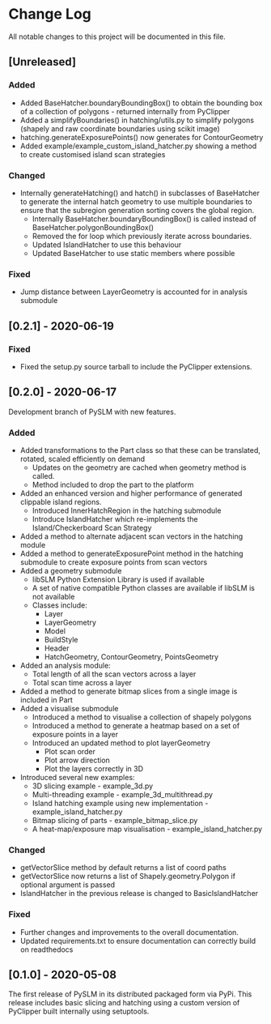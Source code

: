 
# Change Log
All notable changes to this project will be documented in this file.
  
## [Unreleased]

### Added
- Added BaseHatcher.boundaryBoundingBox() to obtain the bounding box of a collection of polygons - returned internally from PyClipper
- Added a simplifyBoundaries() in hatching/utils.py to simplify polygons (shapely and raw coordinate boundaries using scikit image)
- hatching.generateExposurePoints() now generates for ContourGeometry
- Added example/example_custom_island_hatcher.py showing a method to create customised island scan strategies

### Changed
- Internally generateHatching() and hatch() in subclasses of BaseHatcher to generate the internal hatch geometry to use multiple boundaries
to ensure that the subregion generation sorting covers the global region. 
    - Internally BaseHatcher.boundaryBoundingBox() is called instead of BaseHatcher.polygonBoundingBox()
    - Removed the for loop which previously iterate across boundaries.
    - Updated IslandHatcher to use this behaviour 
    - Updated BaseHatcher to use static members where possible

### Fixed
- Jump distance between LayerGeometry is accounted for in analysis submodule

## [0.2.1] - 2020-06-19

### Fixed
- Fixed the setup.py source tarball to include the PyClipper extensions. 

## [0.2.0] - 2020-06-17
 
Development branch of PySLM with new features. 
 
### Added
- Added transformations to the Part class so that these can be translated, rotated, scaled efficiently on demand
    - Updates on the geometry are cached when geometry method is called.
    - Method included to drop the part to the platform
- Added an enhanced version and higher performance of generated clippable island regions.
    - Introduced InnerHatchRegion in the hatching submodule
    - Introduce IslandHatcher which re-implements the Island/Checkerboard Scan Strategy
- Added a method to alternate adjacent scan vectors in the hatching module
- Added a method to generateExposurePoint method in the hatching submodule to create exposure points from scan vectors
- Added a geometry submodule
    - libSLM Python Extension Library is used if available
    - A set of native compatible Python classes are available if libSLM is not available
    - Classes include: 
        - Layer
        - LayerGeometry
        - Model
        - BuildStyle
        - Header
        - HatchGeometry, ContourGeometry, PointsGeometry
- Added an analysis module:
    - Total length of all the scan vectors across a layer
    - Total scan time across a layer
- Added a method to generate bitmap slices from a single image is included in Part
- Added a visualise submodule
    - Introduced a method to visualise a collection of shapely polygons
    - Introduced a method to generate a heatmap based on a set of exposure points in a layer
    - Introduced an updated method to plot layerGeometry
        - Plot scan order
        - Plot arrow direction
        - Plot the layers correctly in 3D
- Introduced several new examples:
    - 3D slicing example - example_3d.py
    - Multi-threading example - example_3d_multithread.py
    - Island hatching example using new implementation - example_island_hatcher.py
    - Bitmap slicing of parts - example_bitmap_slice.py
    - A heat-map/exposure map visualisation - example_island_hatcher.py
    
 
### Changed
- getVectorSlice method by default returns a list of coord paths
- getVectorSlice now returns a list of Shapely.geometry.Polygon if optional argument is passed
- IslandHatcher in the previous release is changed to BasicIslandHatcher
 
### Fixed
- Further changes and improvements to the overall documentation. 
- Updated requirements.txt to ensure documentation can correctly build on readthedocs
## [0.1.0] - 2020-05-08
  
  The first release of PySLM in its distributed packaged form via PyPi. This release includes basic slicing and 
  hatching using a custom version of PyClipper built internally using setuptools.
 